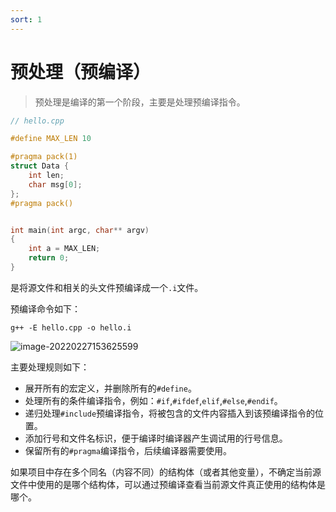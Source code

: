 ```yaml
---
sort: 1
---
```


# 预处理（预编译）

> 预处理是编译的第一个阶段，主要是处理预编译指令。

```cpp
// hello.cpp

#define MAX_LEN 10

#pragma pack(1)
struct Data {
    int len;
    char msg[0];
};
#pragma pack()


int main(int argc, char** argv)
{
    int a = MAX_LEN;
    return 0;
}
```

是将源文件和相关的头文件预编译成一个`.i`文件。

预编译命令如下：

```shell
g++ -E hello.cpp -o hello.i
```

![image-20220227153625599](https://cdn.jsdelivr.net/gh/AZMDDY/imgs/img/image-20220227153625599.png)

主要处理规则如下：

- 展开所有的宏定义，并删除所有的`#define`。
- 处理所有的条件编译指令，例如：`#if`,`#ifdef`,`elif`,`#else`,`#endif`。
- 递归处理`#include`预编译指令，将被包含的文件内容插入到该预编译指令的位置。
- 添加行号和文件名标识，便于编译时编译器产生调试用的行号信息。
- 保留所有的`#pragma`编译指令，后续编译器需要使用。

如果项目中存在多个同名（内容不同）的结构体（或者其他变量），不确定当前源文件中使用的是哪个结构体，可以通过预编译查看当前源文件真正使用的结构体是哪个。
